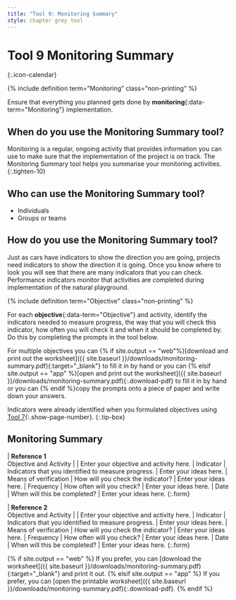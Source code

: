 ```yaml
---
title: "Tool 9: Monitoring Summary"
style: chapter grey tool
---
```


# **Tool 9** Monitoring Summary
{:.icon-calendar}

{% include definition term="Monitoring" class="non-printing" %}

Ensure that everything you planned gets done by **monitoring**{:data-term="Monitoring"} implementation.

## When do you use the Monitoring Summary tool?

Monitoring is a regular, ongoing activity that provides information you can use to make sure that the implementation of the project is on track. The Monitoring Summary tool helps you summarise your monitoring activities.
{:.tighten-10}

## Who can use the Monitoring Summary tool?

-   Individuals
-   Groups or teams

## How do you use the Monitoring Summary tool?

Just as cars have indicators to show the direction you are going, projects need indicators to show the direction it is going. Once you know where to look you will see that there are many indicators that you can check. Performance indicators monitor that activities are completed during implementation of the natural playground.

{% include definition term="Objective" class="non-printing" %}

For each **objective**{:data-term="Objective"} and activity, identify the indicators needed to measure progress, the way that you will check this indicator, how often you will check it and when it should be completed by. Do this by completing the prompts in the tool below.

For multiple objectives you can {% if site.output == "web"%}[download and print out the worksheet]({{ site.baseurl }}/downloads/monitoring-summary.pdf){:target="_blank"} to fill it in by hand or you can {% elsif site.output == "app" %}[open and print out the worksheet]({{ site.baseurl }}/downloads/monitoring-summary.pdf){:.download-pdf} to fill it in by hand or you can {% endif %}copy the prompts onto a piece of paper and write down your answers.

Indicators were already identified when you formulated objectives using [Tool 7](06-07.html){:.show-page-number}.
{:.tip-box}

## Monitoring Summary

| **Reference 1** <br>Objective and Activity |  | Enter your objective and activity here.
| Indicator | Indicators that you identified to measure progress. | Enter your ideas here.
| Means of verification | How will you check the indicator? | Enter your ideas here.
| Frequency | How often will you check? | Enter your ideas here.
| Date | When will this be completed? | Enter your ideas here.
{:.form}

| **Reference 2** <br>Objective and Activity |  | Enter your objective and activity here.
| Indicator | Indicators that you identified to measure progress. | Enter your ideas here.
| Means of verification | How will you check the indicator? | Enter your ideas here.
| Frequency | How often will you check? | Enter your ideas here.
| Date | When will this be completed? | Enter your ideas here.
{:.form}

{% if site.output == "web" %}
If you prefer, you can [download the worksheet]({{ site.baseurl }}/downloads/monitoring-summary.pdf){:target="_blank"} and print it out.
{% elsif site.output == "app" %}
If you prefer, you can [open the printable worksheet]({{ site.baseurl }}/downloads/monitoring-summary.pdf){:.download-pdf}.
{% endif %}
